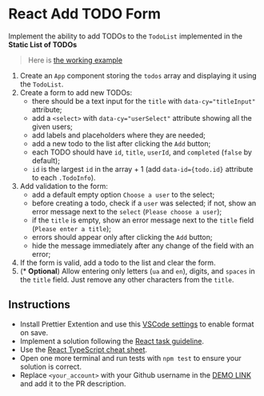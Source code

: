 # React Add TODO Form

Implement the ability to add TODOs to the `TodoList` implemented in the **Static List of TODOs**
> Here is [the working example](https://mate-academy.github.io/react_add-todo-form/)

1. Create an `App` component storing the `todos` array and displaying it using the `TodoList`.
1. Create a form to add new TODOs:
    - there should be a text input for the `title` with `data-cy="titleInput"` attribute;
    - add a `<select>` with `data-cy="userSelect"` attribute showing all the given users;
    - add labels and placeholders where they are needed;
    - add a new todo to the list after clicking the `Add` button;
    - each TODO should have `id`, `title`, `userId`, and `completed` (`false` by default);
    - `id` is the largest `id` in the array + 1 (add `data-id={todo.id}` attribute to each `.TodoInfo`).
1. Add validation to the form:
    - add a default empty option `Choose a user` to the select;
    - before creating a todo, check if a `user` was selected; if not, show an error message next to the `select` (`Please choose a user`);
    - if the `title` is empty, show an error message next to the `title` field (`Please enter a title`);
    - errors should appear only after clicking the `Add` button;
    - hide the message immediately after any change of the field with an error;
1. If the form is valid, add a todo to the list and clear the form.
1. (* **Optional**) Allow entering only letters (`ua` and `en`), digits, and `spaces` in the `title` field. Just remove any other characters from the `title`.

## Instructions
- Install Prettier Extention and use this [VSCode settings](https://mate-academy.github.io/fe-program/tools/vscode/settings.json) to enable format on save.
- Implement a solution following the [React task guideline](https://github.com/mate-academy/react_task-guideline#react-tasks-guideline).
- Use the [React TypeScript cheat sheet](https://mate-academy.github.io/fe-program/js/extra/react-typescript).
- Open one more terminal and run tests with `npm test` to ensure your solution is correct.
- Replace `<your_account>` with your Github username in the [DEMO LINK](https://Sholudyvyy.github.io/react_add-todo-form/) and add it to the PR description.
